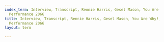 ```yaml
---
index_term: Interview, Transcript, Rennie Harris, Gesel Mason, You Are Why!, No Boundaries
  Performance 2066
title: Interview, Transcript, Rennie Harris, Gesel Mason, You Are Why!, No Boundaries
  Performance 2066
layout: term

---
```

